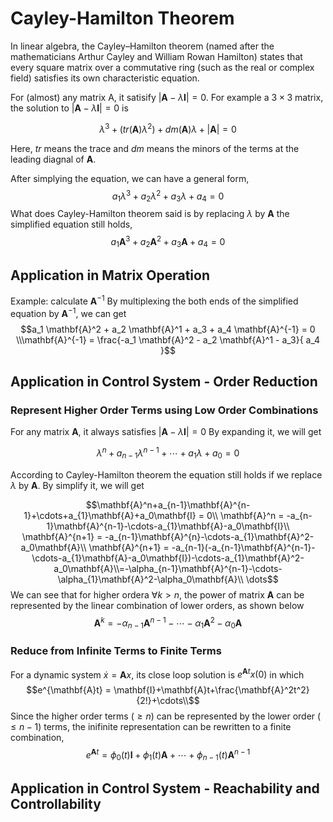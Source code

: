 # Cayley-Hamilton Theorem

In linear algebra, the Cayley–Hamilton theorem (named after the mathematicians Arthur Cayley and William Rowan Hamilton) states that every square matrix over a commutative ring (such as the real or complex field) satisfies its own characteristic equation.

For (almost) any matrix A, it satisify $|\mathbf{A} - \lambda \mathbf{I}| = 0$. For example a $3\times3$ matrix, the solution to $|\mathbf{A} - \lambda \mathbf{I}| = 0$ is

$$\lambda^3 + (tr(\mathbf{A})\lambda^2)+dm(\mathbf{A})\lambda + |\mathbf{A}| = 0$$

Here, $tr$ means the trace and $dm$ means the minors of the terms at the leading diagnal of $\mathbf{A}$.   

After simplying the equation, we can have a general form, $$a_1 \lambda^3 + a_2 \lambda^2 + a_3 \lambda + a_4 = 0$$
What does Cayley-Hamilton theorem said is by replacing $\lambda$ by $\mathbf{A}$ the simplified equation still holds, 
$$a_1 \mathbf{A}^3 + a_2 \mathbf{A}^2 + a_3 \mathbf{A} + a_4 = 0$$

## Application in Matrix Operation

Example: calculate $\mathbf{A}^{-1}$
By multiplexing the both ends of the simplified equation by $\mathbf{A}^{-1}$, we can get
$$a_1 \mathbf{A}^2 + a_2 \mathbf{A}^1 + a_3 + a_4 \mathbf{A}^{-1} = 0 \\\mathbf{A}^{-1} = \frac{-a_1 \mathbf{A}^2 - a_2 \mathbf{A}^1 - a_3}{ a_4 }$$

## Application in Control System - Order Reduction

### Represent Higher Order Terms using Low Order Combinations

For any matrix $\mathbf{A}$, it always satisfies $|\mathbf{A}-\lambda\mathbf{I}| = 0$
By expanding it, we will get

$$\lambda^n+a_{n-1}\lambda^{n-1}+\cdots+a_{1}\lambda+a_0 = 0$$

According to Cayley-Hamilton theorem the equation still holds if we replace $\lambda$ by $\mathbf{A}$. By simplify it, we will get

$$\mathbf{A}^n+a_{n-1}\mathbf{A}^{n-1}+\cdots+a_{1}\mathbf{A}+a_0\mathbf{I} = 0\\
\mathbf{A}^n = -a_{n-1}\mathbf{A}^{n-1}-\cdots-a_{1}\mathbf{A}-a_0\mathbf{I}\\
\mathbf{A}^{n+1} = -a_{n-1}\mathbf{A}^{n}-\cdots-a_{1}\mathbf{A}^2-a_0\mathbf{A}\\
\mathbf{A}^{n+1} = -a_{n-1}(-a_{n-1}\mathbf{A}^{n-1}-\cdots-a_{1}\mathbf{A}-a_0\mathbf{I})-\cdots-a_{1}\mathbf{A}^2-a_0\mathbf{A}\\=-\alpha_{n-1}\mathbf{A}^{n-1}-\cdots-\alpha_{1}\mathbf{A}^2-\alpha_0\mathbf{A}\\
\dots$$
We can see that for higher ordera $\forall k > n$, the power of matrix $\mathbf{A}$ can be represented by the linear combination of lower orders, as shown below
$$\mathbf{A}^{k} = -\alpha_{n-1}\mathbf{A}^{n-1}-\cdots-\alpha_{1}\mathbf{A}^2-\alpha_0\mathbf{A}$$

### Reduce from Infinite Terms to Finite Terms

For a dynamic system $\dot{x}= \mathbf{A}x$, its close loop solution is $e^{\mathbf{A}t}x(0)$ in which
$$e^{\mathbf{A}t} = \mathbf{I}+\mathbf{A}t+\frac{\mathbf{A}^2t^2}{2!}+\cdots\\$$
Since the higher order terms ($\geq n$)  can be represented by the lower order ($\leq n-1$) terms, the inifinite representation can be rewritten to a finite combination, 
$$e^{\mathbf{A}t} = \phi_0(t)\mathbf{I}+\phi_1(t)\mathbf{A}+\cdots +\phi_{n-1}(t)\mathbf{A}^{n-1}$$

## Application in Control System - Reachability and Controllability


